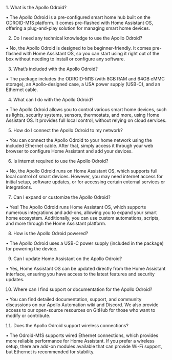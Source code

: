1\.	What is the Apollo Odroid?

•	The Apollo Odroid is a pre-configured smart home hub built on the ODROID-M1S platform. It comes pre-flashed with Home Assistant OS, offering a plug-and-play solution for managing smart home devices.

2.	Do I need any technical knowledge to use the Apollo Odroid?

•	No, the Apollo Odroid is designed to be beginner-friendly. It comes pre-flashed with Home Assistant OS, so you can start using it right out of the box without needing to install or configure any software.

3.	What’s included with the Apollo Odroid?

•	The package includes the ODROID-M1S (with 8GB RAM and 64GB eMMC storage), an Apollo-designed case, a USA power supply (USB-C), and an Ethernet cable.

4.	What can I do with the Apollo Odroid?

•	The Apollo Odroid allows you to control various smart home devices, such as lights, security systems, sensors, thermostats, and more, using Home Assistant OS. It provides full local control, without relying on cloud services.

5.	How do I connect the Apollo Odroid to my network?

•	You can connect the Apollo Odroid to your home network using the included Ethernet cable. After that, simply access it through your web browser to configure Home Assistant and add your devices.

6.	Is internet required to use the Apollo Odroid?

•	No, the Apollo Odroid runs on Home Assistant OS, which supports full local control of smart devices. However, you may need internet access for initial setup, software updates, or for accessing certain external services or integrations.

7.	Can I expand or customize the Apollo Odroid?

•	Yes! The Apollo Odroid runs Home Assistant OS, which supports numerous integrations and add-ons, allowing you to expand your smart home ecosystem. Additionally, you can use custom automations, scripts, and more through the Home Assistant platform.

8.	How is the Apollo Odroid powered?

•	The Apollo Odroid uses a USB-C power supply (included in the package) for powering the device.

9.	Can I update Home Assistant on the Apollo Odroid?

•	Yes, Home Assistant OS can be updated directly from the Home Assistant interface, ensuring you have access to the latest features and security updates.

10.	Where can I find support or documentation for the Apollo Odroid?

•	You can find detailed documentation, support, and community discussions on our Apollo Automation wiki and Discord. We also provide access to our open-source resources on GitHub for those who want to modify or contribute.

11.	Does the Apollo Odroid support wireless connections?

•	The Odroid-M1S supports wired Ethernet connections, which provides more reliable performance for Home Assistant. If you prefer a wireless setup, there are add-on modules available that can provide Wi-Fi support, but Ethernet is recommended for stability.